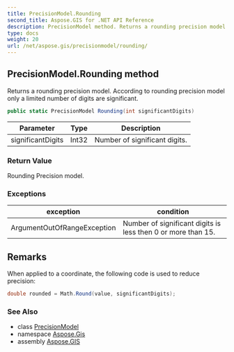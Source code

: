 ```yaml
---
title: PrecisionModel.Rounding
second_title: Aspose.GIS for .NET API Reference
description: PrecisionModel method. Returns a rounding precision model. According to rounding precision model only a limited number of digits are significant
type: docs
weight: 20
url: /net/aspose.gis/precisionmodel/rounding/
---
```

## PrecisionModel.Rounding method

Returns a rounding precision model. According to rounding precision model only a limited number of digits are significant.

```csharp
public static PrecisionModel Rounding(int significantDigits)
```

| Parameter | Type | Description |
| --- | --- | --- |
| significantDigits | Int32 | Number of significant digits. |

### Return Value

Rounding Precision model.

### Exceptions

| exception | condition |
| --- | --- |
| ArgumentOutOfRangeException | Number of significant digits is less then 0 or more than 15. |

## Remarks

When applied to a coordinate, the following code is used to reduce precision:

```csharp
double rounded = Math.Round(value, significantDigits);
```

### See Also

* class [PrecisionModel](../)
* namespace [Aspose.Gis](../../precisionmodel/)
* assembly [Aspose.GIS](../../../)


